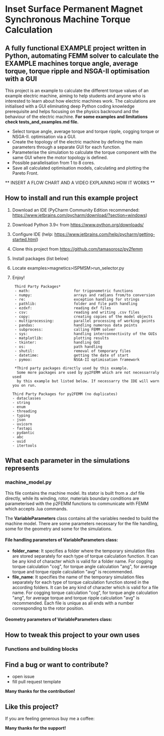 # Inset Surface Permanent Magnet Synchronous Machine Torque Calculation

## A fully functional EXAMPLE project written in Python, automating FEMM solver to calculate the EXAMPLE machines torque angle, average torque, torque ripple and NSGA-II optimisation with a GUI

This project is an example to calculate the different torque values of an example electric machine, aiming to help
students and anyone who is interested to learn about how electric machines work. The calculations are initialised
with a GUI eliminating deep Python coding knowledge prerequisite and helps focusing on the physics backround and the 
behaviour of the electric machine. **For some examples and limitations check tests_and_examples.md file.**

* Select torque angle, average torque and torque ripple, cogging torque or NSGA-II. optimisation via a GUI.
* Create the topology of the electric machine by defining the main parameters through a separate GUI for each function.
* Parameterise the simulation to calculate the torque component with the same GUI where the motor topology is defined.
* Possible parallelisation from 1 to 8 cores.
* Save all calculated optimisation models, calculating and plotting the Pareto Front.

** INSERT A FLOW CHART AND A VIDEO EXPLAINING HOW IT WORKS **

## How to install and run this example project

1. Download an IDE (PyCharm Community Edition recommended: https://www.jetbrains.com/pycharm/download/?section=windows)
2. Download Python 3.9< from https://www.python.org/downloads/
3. Configure IDE (help: https://www.jetbrains.com/help/pycharm/getting-started.html)
4. Clone this project from https://github.com/tamasorosz/py2femm
5. Install packages (list below)
6. Locate examples>magnetics>ISPMSM>run_selector.py
7. Enjoy!

        Third Party Packages*
        - math:                    for trigonometric functions
        - numpy:                   arrays and radians from/to conversion
        - re:                      exception handling for strings
        - pathlib:                 folder and file path handling
        - ezdxf:                   reading dxf files
        - csv:                     reading and writing .csv files
        - copy:                    creating copies of the model objects
        - multiprocessing:         parallel processing of working points
        - pandas:                  handling numerous data points
        - subprocess:              calling FEMM solver
        - sys:                     handling interconnectivity of the GUIs
        - matplotlib:              plotting results
        - tkinter:                 handling GUI
        - os:                      path handling
        - shutil:                  removal of temporary files
        - datetime:                getting the date of start
        - pymoo:                   NSGA-II optimisation framework
        
        *Third party packages directly used by this example.
         Some more packages are used by py2FEMM which are not necessarraly used
         by this example but listed below. If necessarry the IDE will warn you on run.

       Third Party Packages for py2FEMM (no duplicates)
       - dataclasses
       - string
       - enum
       - threading
       - typing
       - json
       - uvicorn
       - fastapi
       - pydantic
       - abc
       - uuid
       - itertools

## What each parameter in the simulations represents

### machine_model.py

This file contains the machine model. Its stator is built from a .dxf file directly, while its winding, rotor, materials
boundary conditions are parameterised with the p2FEMM functions to communicate with FEMM which accepts .lua commands.

The **VariableParameters** class contains all the variables needed to build the machine model. There are some parameters
necessary for the file handling, some for the geometry and some for the simulations.

#### File handling parameters of VariableParameters class:

* **folder_name**: It specifies a folder where the temporary simulation files are stored separately for each type of
torque calculation function. It can be any kind of character which is valid for a folder name. For cogging torque
calculation "cog", for torque angle calculation "ang", for average torque and torque ripple calculation "avg" is
recommended.
* **file_name**: It specifies the name of the temporary simulation files separately for each type of
torque calculation function stored in the according folders. It can be any kind of character which is valid for a file
name. For cogging torque calculation "cog", for torque angle calculation "ang", for average torque and torque ripple
calculation "avg" is recommended. Each file is unique as all ends with a number corresponding to the rotor position.

#### Geometry parameters of VariableParameters class:





## How to tweak this project to your own uses

### Functions and building blocks 

## Find a bug or want to contribute?
- open issue
- fill pull request template

**Many thanks for the contribution!**

## Like this project?
If you are feeling generous buy me a coffee:

**Many thanks for the support!**
